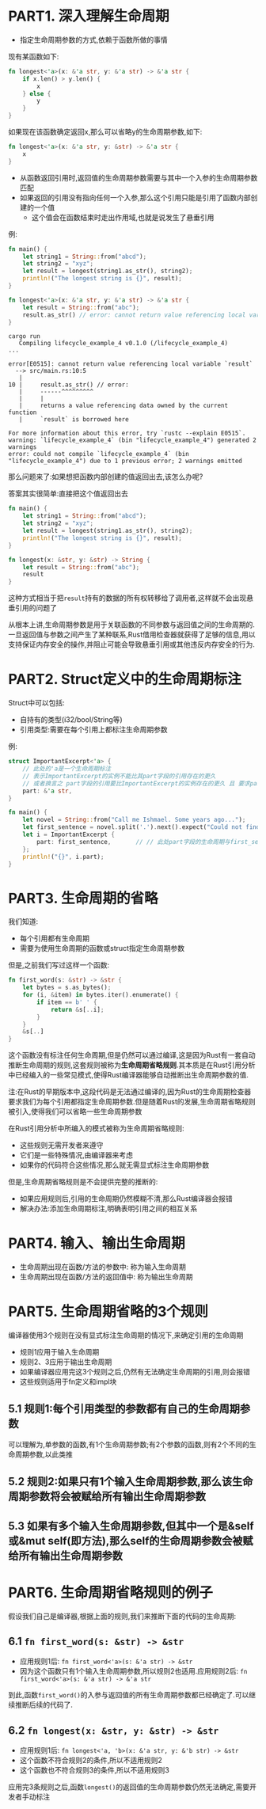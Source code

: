 # PART1. 深入理解生命周期

- 指定生命周期参数的方式,依赖于函数所做的事情

现有某函数如下:

```rust
fn longest<'a>(x: &'a str, y: &'a str) -> &'a str {
    if x.len() > y.len() {
        x
    } else {
        y
    }
}
```

如果现在该函数确定返回x,那么可以省略y的生命周期参数,如下:

```rust
fn longest<'a>(x: &'a str, y: &str) -> &'a str {
    x
}
```

- 从函数返回引用时,返回值的生命周期参数需要与其中一个入参的生命周期参数匹配
- 如果返回的引用没有指向任何一个入参,那么这个引用只能是引用了函数内部创建的一个值
  - 这个值会在函数结束时走出作用域,也就是说发生了悬垂引用

例:

```rust
fn main() {
    let string1 = String::from("abcd");
    let string2 = "xyz";
    let result = longest(string1.as_str(), string2);
    println!("The longest string is {}", result);
}

fn longest<'a>(x: &'a str, y: &'a str) -> &'a str {
    let result = String::from("abc");
    result.as_str() // error: cannot return value referencing local variable `result`
}
```

```
cargo run
   Compiling lifecycle_example_4 v0.1.0 (/lifecycle_example_4)
...

error[E0515]: cannot return value referencing local variable `result`
  --> src/main.rs:10:5
   |
10 |     result.as_str() // error:
   |     ------^^^^^^^^^
   |     |
   |     returns a value referencing data owned by the current function
   |     `result` is borrowed here

For more information about this error, try `rustc --explain E0515`.
warning: `lifecycle_example_4` (bin "lifecycle_example_4") generated 2 warnings
error: could not compile `lifecycle_example_4` (bin "lifecycle_example_4") due to 1 previous error; 2 warnings emitted
```

那么问题来了:如果想把函数内部创建的值返回出去,该怎么办呢?

答案其实很简单:直接把这个值返回出去

```rust
fn main() {
    let string1 = String::from("abcd");
    let string2 = "xyz";
    let result = longest(string1.as_str(), string2);
    println!("The longest string is {}", result);
}

fn longest(x: &str, y: &str) -> String {
    let result = String::from("abc");
    result
}
```

这种方式相当于把`result`持有的数据的所有权转移给了调用者,这样就不会出现悬垂引用的问题了

从根本上讲,生命周期参数是用于关联函数的不同参数与返回值之间的生命周期的.一旦返回值与参数之间产生了某种联系,Rust借用检查器就获得了足够的信息,用以支持保证内存安全的操作,并阻止可能会导致悬垂引用或其他违反内存安全的行为.

# PART2. Struct定义中的生命周期标注

Struct中可以包括:

- 自持有的类型(i32/bool/String等)
- 引用类型:需要在每个引用上都标注生命周期参数

例:

```rust
struct ImportantExcerpt<'a> {
    // 此处的'a是一个生命周期标注
    // 表示ImportantExcerpt的实例不能比其part字段的引用存在的更久
    // 或者换言之 part字段的引用要比ImportantExcerpt的实例存在的更久 且 要求part字段的引用的生命周期能够完全覆盖ImportantExcerpt的实例的生命周期
    part: &'a str,
}

fn main() {
    let novel = String::from("Call me Ishmael. Some years ago...");
    let first_sentence = novel.split('.').next().expect("Could not find a '.'");
    let i = ImportantExcerpt {
        part: first_sentence,       // // 此处part字段的生命周期与first_sentence的生命周期相同 也就是第10行到第14行的生命周期 而ImportantExcerpt实例的生命周期是第11行到第14行
    };
    println!("{}", i.part);
}
```

# PART3. 生命周期的省略

我们知道:

- 每个引用都有生命周期
- 需要为使用生命周期的函数或struct指定生命周期参数

但是,之前我们写过这样一个函数:

```rust
fn first_word(s: &str) -> &str {
    let bytes = s.as_bytes();
    for (i, &item) in bytes.iter().enumerate() {
        if item == b' ' {
            return &s[..i];
        }
    }
    &s[..]
}
```

这个函数没有标注任何生命周期,但是仍然可以通过编译,这是因为Rust有一套自动推断生命周期的规则,这套规则被称为**生命周期省略规则**.其本质是在Rust引用分析中已经编入的一些常见模式,使得Rust编译器能够自动推断出生命周期参数的值.

注:在Rust的早期版本中,这段代码是无法通过编译的,因为Rust的生命周期检查器要求我们为每个引用都指定生命周期参数.但是随着Rust的发展,生命周期省略规则被引入,使得我们可以省略一些生命周期参数

在Rust引用分析中所编入的模式被称为生命周期省略规则:

- 这些规则无需开发者来遵守
- 它们是一些特殊情况,由编译器来考虑
- 如果你的代码符合这些情况,那么就无需显式标注生命周期参数

但是,生命周期省略规则是不会提供完整的推断的:

- 如果应用规则后,引用的生命周期仍然模糊不清,那么Rust编译器会报错
- 解决办法:添加生命周期标注,明确表明引用之间的相互关系

# PART4. 输入、输出生命周期

- 生命周期出现在函数/方法的参数中: 称为输入生命周期
- 生命周期出现在函数/方法的返回值中: 称为输出生命周期

# PART5. 生命周期省略的3个规则

编译器使用3个规则在没有显式标注生命周期的情况下,来确定引用的生命周期

- 规则1应用于输入生命周期
- 规则2、3应用于输出生命周期
- 如果编译器应用完这3个规则之后,仍然有无法确定生命周期的引用,则会报错
- 这些规则适用于fn定义和impl块

## 5.1 规则1:每个引用类型的参数都有自己的生命周期参数

可以理解为,单参数的函数,有1个生命周期参数;有2个参数的函数,则有2个不同的生命周期参数,以此类推

## 5.2 规则2:如果只有1个输入生命周期参数,那么该生命周期参数将会被赋给所有输出生命周期参数

## 5.3 如果有多个输入生命周期参数,但其中一个是&self或&mut self(即方法),那么self的生命周期参数会被赋给所有输出生命周期参数

# PART6. 生命周期省略规则的例子

假设我们自己是编译器,根据上面的规则,我们来推断下面的代码的生命周期:

## 6.1 `fn first_word(s: &str) -> &str`

- 应用规则1后: `fn first_word<'a>(s: &'a str) -> &str`
- 因为这个函数只有1个输入生命周期参数,所以规则2也适用.应用规则2后: `fn first_word<'a>(s: &'a str) -> &'a str`

到此,函数`first_word()`的入参与返回值的所有生命周期参数都已经确定了.可以继续推断后续的代码了.

## 6.2 `fn longest(x: &str, y: &str) -> &str`

- 应用规则1后: `fn longest<'a, 'b>(x: &'a str, y: &'b str) -> &str`
- 这个函数不符合规则2的条件,所以不适用规则2
- 这个函数也不符合规则3的条件,所以不适用规则3

应用完3条规则之后,函数`longest()`的返回值的生命周期参数仍然无法确定,需要开发者手动标注